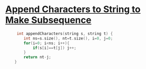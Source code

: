 <h1><a href="https://leetcode.com/problems/append-characters-to-string-to-make-subsequence/">Append Characters to String to Make Subsequence</a></h1>

```cpp
     int appendCharacters(string s, string t) {
        int ns=s.size(), nt=t.size(), i=0, j=0;
        for(i=0; i<ns; i++){
            if(s[i]==t[j]) j++;
        }
        return nt-j;
    }
```